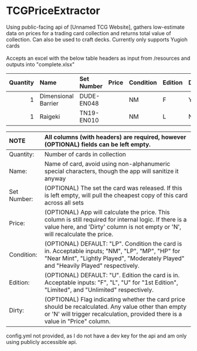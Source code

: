 # TCGPriceExtractor
Using public-facing api of [Unnamed TCG Website], gathers low-estimate data on prices for a trading card collection and returns total value of collection. Can also be used to craft decks. Currently only supports Yugioh cards\
\
Accepts an excel with the below table headers as input from /resources and outputs into "complete.xlsx"

| Quantity	| Name	              | Set Number	| Price	| Condition	| Edition	| Dirty |
|----------:|:--------------------|:------------|------:|:----------|:--------|:------|
| 1	        | Dimensional Barrier	| DUDE-EN048	|	      | NM	      | F	      | Y     |
| 1	        | Raigeki	            | TN19-EN010  |	      | NM    	  | L       |	N     |      


| NOTE | All columns (with headers) are required, however (OPTIONAL) fields can be left empty. |
|:---|:---|
| Quantity:     | Number of cards in collection |
| Name:         | Name of card, avoid using non-alphanumeric special characters, though the app will sanitize it anyway|
| Set Number:   | (OPTIONAL) The set the card was released. If this is left empty, will pull the cheapest copy of this card across all sets|
| Price:        | (OPTIONAL) App will calculate the price. This column is still required for internal logic. If there is a value here, and 'Dirty' column is not empty or 'N', will recalculate the price.|
| Condition:    | (OPTIONAL) DEFAULT: "LP". Condition the card is in. Acceptable inputs; "NM", "LP", "MP", "HP" for "Near Mint", "Lightly Played", "Moderately Played" and "Heavily Played" respectively.|
| Edition:      | (OPTIONAL) DEFAULT: "U". Edition the card is in. Acceptable inputs: "F", "L", "U" for "1st Edition", "Limited", and "Unlimited" respectively.|
| Dirty:        | (OPTIONAL) Flag indicating whether the card price should be recalculated. Any value other than empty or 'N' will trigger recalculation, provided there is a value in "Price" column.|

config.yml not provided, as I do not have a dev key for the api and am only using publicly accessible api.
